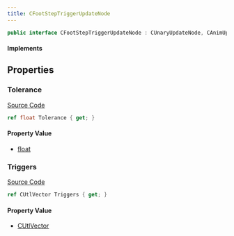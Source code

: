 ```yaml
---
title: CFootStepTriggerUpdateNode
---
```


```csharp
public interface CFootStepTriggerUpdateNode : CUnaryUpdateNode, CAnimUpdateNodeBase, ISchemaClass<CAnimUpdateNodeBase>, ISchemaClass<CUnaryUpdateNode>, ISchemaClass<CFootStepTriggerUpdateNode>, ISchemaField, ISchemaClass, INativeHandle
```

#### Implements

## Properties

### Tolerance

[Source Code](https://github.com/swiftly-solution/swiftlys2/blob/beta/managed/src/SwiftlyS2.Generated/Schemas/Interfaces/CFootStepTriggerUpdateNode.cs#L19)

```csharp
ref float Tolerance { get; }
```

#### Property Value

- [float](https://learn.microsoft.com/dotnet/api/system.single)

### Triggers

[Source Code](https://github.com/swiftly-solution/swiftlys2/blob/beta/managed/src/SwiftlyS2.Generated/Schemas/Interfaces/CFootStepTriggerUpdateNode.cs#L17)

```csharp
ref CUtlVector Triggers { get; }
```

#### Property Value

- [CUtlVector](/docs/api/)

